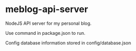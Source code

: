 # meblog-api-server
NodeJS API server for my personal blog.

Use command in package.json to run. 

Config database information stored in config/database.json
